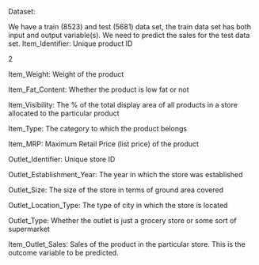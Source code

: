 Dataset:

We have a train (8523) and test (5681) data set, the train data set has both input and output
variable(s). We need to predict the sales for the test data set.
Item_Identifier: Unique product ID

2

Item_Weight: Weight of the product

Item_Fat_Content: Whether the product is low fat or not

Item_Visibility: The % of the total display area of all products in a store allocated to the
particular product

Item_Type: The category to which the product belongs

Item_MRP: Maximum Retail Price (list price) of the product

Outlet_Identifier: Unique store ID

Outlet_Establishment_Year: The year in which the store was established

Outlet_Size: The size of the store in terms of ground area covered

Outlet_Location_Type: The type of city in which the store is located

Outlet_Type: Whether the outlet is just a grocery store or some sort of supermarket

Item_Outlet_Sales: Sales of the product in the particular store. This is the outcome
variable to be predicted.
